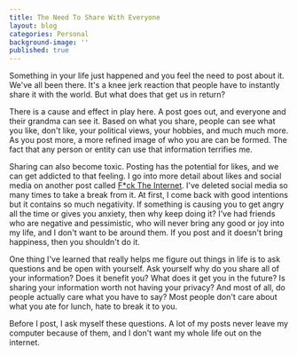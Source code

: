 ```yaml
---
title: The Need To Share With Everyone
layout: blog
categories: Personal
background-image: ''
published: true
---
```


Something in your life just happened and you feel the need to post about it. We've all been there. It's a knee jerk reaction that people have to instantly share it with the world. But what does that get us in return?

There is a cause and effect in play here. A post goes out, and everyone and their grandma can see it. Based on what you share, people can see what you like, don't like, your political views, your hobbies, and much much more. As you post more, a more refined image of who you are can be formed. The fact that any person or entity can use that information terrifies me.

Sharing can also become toxic. Posting has the potential for likes, and we can get addicted to that feeling. I go into more detail about likes and social media on another post called [F*ck The Internet](https://evanmoriarty.io/blog/personal/fck-the-internet.html). I've deleted social media so many times to take a break from it. At first, I come back with good intentions but it contains so much negativity. If something is causing you to get angry all the time or gives you anxiety, then why keep doing it? I've had friends who are negative and pessimistic, who will never bring any good or joy into my life, and I don't want to be around them. If you post and it doesn't bring happiness, then you shouldn't do it.

One thing I've learned that really helps me figure out things in life is to ask questions and be open with yourself. Ask yourself why do you share all of your information? Does it benefit you? What does it get you in the future? Is sharing your information worth not having your privacy? And most of all, do people actually care what you have to say? Most people don't care about what you ate for lunch, hate to break it to you.

Before I post, I ask myself these questions. A lot of my posts never leave my computer because of them, and I don't want my whole life out on the internet.
